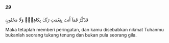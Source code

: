 ##### 29

<span class="ayah">فَذَكِّرْ فَمَآ أَنتَ بِنِعْمَتِ رَبِّكَ بِكَاهِنٍۢ وَلَا مَجْنُونٍ</span>

<span class="ayah_translation">Maka tetaplah memberi peringatan, dan kamu disebabkan nikmat Tuhanmu bukanlah seorang tukang tenung dan bukan pula seorang gila.</span>
